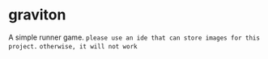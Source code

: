 # graviton
A simple runner game.
`please use an ide that can store images for this project.`
`otherwise, it will not work`
